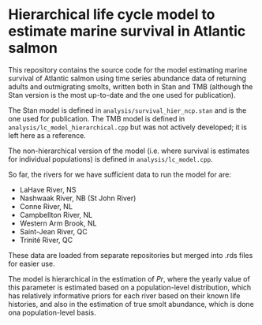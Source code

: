 Hierarchical life cycle model to estimate marine survival in Atlantic salmon
=====

This repository contains the source code for the model estimating marine
survival of Atlantic salmon using time series abundance data of returning
adults and outmigrating smolts, written both in Stan and TMB (although the Stan
version is the most up-to-date and the one used for publication). 

The Stan model is defined in `analysis/survival_hier_ncp.stan` and is the one
used for publication. The TMB model is defined in
`analysis/lc_model_hierarchical.cpp` but was not actively developed; it is left
here as a reference.

The non-hierarchical version of the model (i.e. where survival is estimates for
individual populations) is defined in  `analysis/lc_model.cpp`.

So far, the rivers for we have sufficient data to run the model for are:

- LaHave River, NS
- Nashwaak River, NB (St John River)
- Conne River, NL 
- Campbellton River, NL 
- Western Arm Brook, NL 
- Saint-Jean River, QC
- Trinité River, QC

These data are loaded from separate repositories but merged into .rds files for
easier use.

The model is hierarchical in the estimation of *Pr*, where the yearly value of
this parameter is estimated based on a population-level distribution, which has
relatively informative priors for each river based on their known life
histories, and also in the estimation of true smolt abundance, which is done
ona population-level basis.

<!-- I'm also hoping to incorporate a stock-recruitment function to further
inform *smolts_true* and also to estimate egg-to-smolt survival.-->



